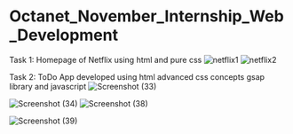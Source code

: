 # Octanet_November_Internship_Web_Development
Task 1:
Homepage of Netflix using html and pure css
![netflix1](https://github.com/yp8866/Bharat_Intern_Internship_Web_Development/assets/122187543/0468f605-daaf-4aa5-a689-344a6a3cdc91)
![netflix2](https://github.com/yp8866/Bharat_Intern_Internship_Web_Development/assets/122187543/26886dc0-0a51-41fc-92dc-e75172fa6295)



Task 2:
ToDo App developed using html advanced css concepts gsap library and javascript
![Screenshot (33)](https://github.com/yp8866/OCTANET_NOVEMBER/assets/122187543/13bd3f0c-aa3d-45b9-9c53-0fd1d4dd2006)

![Screenshot (34)](https://github.com/yp8866/OCTANET_NOVEMBER/assets/122187543/83e5c5c7-870e-4879-aa35-ad9e7cbe7835)
![Screenshot (38)](https://github.com/yp8866/OCTANET_NOVEMBER/assets/122187543/3c919b1b-47f6-4fd1-8f3f-0749e016d3ca)

![Screenshot (39)](https://github.com/yp8866/OCTANET_NOVEMBER/assets/122187543/ef854e68-024f-47c2-aded-f8432341d7f5)
